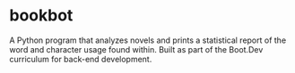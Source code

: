 # bookbot
A Python program that analyzes novels and prints a statistical report of the word and character usage found within. Built as part of the Boot.Dev curriculum for back-end development.
